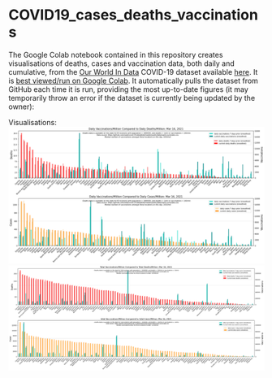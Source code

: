 # COVID19_cases_deaths_vaccinations
The Google Colab notebook contained in this repository creates visualisations of deaths, cases and vaccination data, both daily and cumulative, from the [Our World In Data](https://ourworldindata.org/explorers/coronavirus-data-explorer?zoomToSelection=true&minPopulationFilter=1000000&time=59..latest&pickerSort=asc&pickerMetric=location&hideControls=true&Metric=People+fully+vaccinated&Interval=Cumulative&Relative+to+Population=true&Align+outbreaks=false&country=~ISR) COVID-19 dataset available [here](https://github.com/owid/covid-19-data/blob/master/public/data/owid-covid-data.csv). It is [best viewed/run on Google Colab](https://colab.research.google.com/github/babsyco/C19_cases_deaths_vaccinations/blob/main/vaccine_rollout1.ipynb#scrollTo=OzXIYTbCPEhu). It automatically pulls the dataset from GitHub each time it is run, providing the most up-to-date figures (it may temporarily throw an error if the dataset is currently being updated by the owner): 

Visualisations:
![Daily](https://github.com/babsyco/C19_cases_deaths_vaccinations/blob/main/daily_vaccine_vs_deaths_per_capita.png)
![Cumulative](https://github.com/babsyco/C19_cases_deaths_vaccinations/blob/main/cumulative_vaccine_vs_deaths_per_capita.png)
